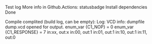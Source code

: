 Test log
More info in Github.Actions: statusbadge
Install dependencies
Done

Compile complited (build log, can be empty):
Log:
VCD info: dumpfile dump.vcd opened for output.
enum_var {C1_NOP} = 0
enum_var {C1_RESPONSE} = 7
in:xx, out:x
in:00, out:1
in:01, out:1
in:10, out:1
in:11, out:0
